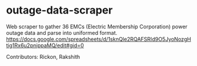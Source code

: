 # outage-data-scraper
Web scraper to gather 36 EMCs (Electric Membership Corporation) power outage data and parse into uniformed format.
https://docs.google.com/spreadsheets/d/1sknQle2RQAFSRId9O5JyoNozgHtig1Rx6u2pnippaMQ/edit#gid=0

Contributors:
Rickon, 
Rakshith
